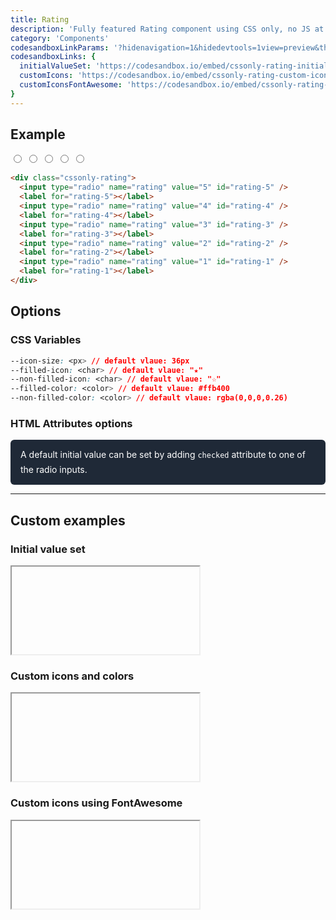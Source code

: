 ```yaml
---
title: Rating
description: 'Fully featured Rating component using CSS only, no JS at all'
category: 'Components'
codesandboxLinkParams: '?hidenavigation=1&hidedevtools=1view=preview&theme=light'
codesandboxLinks: {
  initialValueSet: 'https://codesandbox.io/embed/cssonly-rating-initial-value-set-mm25y',
  customIcons: 'https://codesandbox.io/embed/cssonly-rating-custom-icons-nfnst',
  customIconsFontAwesome: 'https://codesandbox.io/embed/cssonly-rating-custom-icons-fontawesome-rwivm'
}
---
```


## Example
<code-group>
  <code-block label="Example" active>
    <style>
      .dark .cssonly-rating {
        --non-filled-color: rgb(209, 213, 219);
      }
    </style>
    <div class="p-10 text-center">
      <div class="cssonly-rating">
        <input type="radio" name="rating" value="5" id="rating-5" />
        <label for="rating-5"></label>
        <input type="radio" name="rating" value="4" id="rating-4" />
        <label for="rating-4"></label>
        <input type="radio" name="rating" value="3" id="rating-3" />
        <label for="rating-3"></label>
        <input type="radio" name="rating" value="2" id="rating-2" />
        <label for="rating-2"></label>
        <input type="radio" name="rating" value="1" id="rating-1" />
        <label for="rating-1"></label>
      </div>
    </div>
  </code-block>
</code-group>

<code-group>
  <code-block label="Code">

```html
<div class="cssonly-rating">
  <input type="radio" name="rating" value="5" id="rating-5" />
  <label for="rating-5"></label>
  <input type="radio" name="rating" value="4" id="rating-4" />
  <label for="rating-4"></label>
  <input type="radio" name="rating" value="3" id="rating-3" />
  <label for="rating-3"></label>
  <input type="radio" name="rating" value="2" id="rating-2" />
  <label for="rating-2"></label>
  <input type="radio" name="rating" value="1" id="rating-1" />
  <label for="rating-1"></label>
</div>
```

  </code-block>
</code-group>

## Options

### CSS Variables
```css
--icon-size: <px> // default vlaue: 36px
--filled-icon: <char> // default vlaue: "★"
--non-filled-icon: <char> // default vlaue: "☆"
--filled-color: <color> // default vlaue: #ffb400
--non-filled-color: <color> // default vlaue: rgba(0,0,0,0.26)
```

### HTML Attributes options
<p class="box">
A default initial value can be set by adding <code>checked</code> attribute to one of the radio inputs.
</p>

---

## Custom examples

### Initial value set
<iframe style="height: 140px;" :src="codesandboxLinks.initialValueSet+codesandboxLinkParams" sandbox="allow-modals allow-forms allow-popups allow-scripts allow-same-origin" class="w-full overflow-hidden"></iframe>


### Custom icons and colors
<iframe style="height: 140px;" :src="codesandboxLinks.customIcons+codesandboxLinkParams" sandbox="allow-modals allow-forms allow-popups allow-scripts allow-same-origin" class="w-full overflow-hidden"></iframe>

### Custom icons using FontAwesome
<iframe style="height: 140px;" :src="codesandboxLinks.customIconsFontAwesome+codesandboxLinkParams" sandbox="allow-modals allow-forms allow-popups allow-scripts allow-same-origin" class="w-full overflow-hidden"></iframe>


<style>
.box {
  color: #fff;
  background-color: #1f2937;
  line-height: 1.7142857;
  border-radius: 0.375rem;
  padding-top: 0.8571429em;
  padding-right: 1.1428571em;
  padding-bottom: 0.8571429em;
  padding-left: 1.1428571em;
}
</style>
